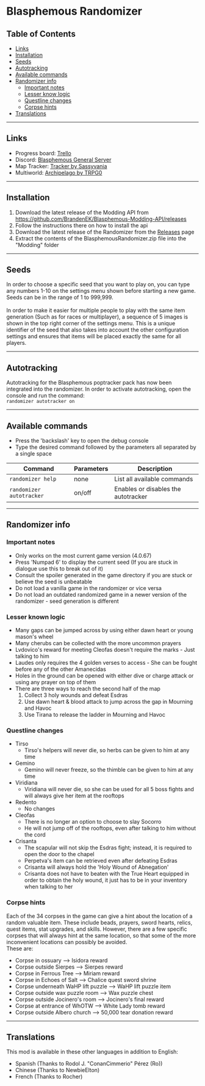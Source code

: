 # Blasphemous Randomizer

## Table of Contents

- [Links](https://github.com/BrandenEK/Blasphemous-Randomizer#links)
- [Installation](https://github.com/BrandenEK/Blasphemous-Randomizer#installation)
- [Seeds](https://github.com/BrandenEK/Blasphemous-Randomizer#seeds)
- [Autotracking](https://github.com/BrandenEK/Blasphemous-Randomizer#autotracking)
- [Available commands](https://github.com/BrandenEK/Blasphemous-Randomizer#available-commands)
- [Randomizer info](https://github.com/BrandenEK/Blasphemous-Randomizer#randomizer-info)
  - [Important notes](https://github.com/BrandenEK/Blasphemous-Randomizer#important-notes)
  - [Lesser know logic](https://github.com/BrandenEK/Blasphemous-Randomizer#lesser-known-logic)
  - [Questline changes](https://github.com/BrandenEK/Blasphemous-Randomizer#questline-changes)
  - [Corpse hints](https://github.com/BrandenEK/Blasphemous-Randomizer#corpse-hints)
- [Translations](https://github.com/BrandenEK/Blasphemous-Randomizer#translations)

---

## Links

- Progress board: [Trello](https://trello.com/b/FJ42w6X1/blasphemous-randomizer)
- Discord: [Blasphemous General Server](https://discord.gg/Blasphemous)
- Map Tracker: [Tracker by Sassyvania](https://github.com/sassyvania/Blasphemous-Randomizer-Maptracker)
- Multiworld: [Archipelago by TRPG0](https://github.com/BrandenEK/Blasphemous-Multiworld)

---

## Installation

1. Download the latest release of the Modding API from https://github.com/BrandenEK/Blasphemous-Modding-API/releases
2. Follow the instructions there on how to install the api
3. Download the latest release of the Randomizer from the [Releases](https://github.com/BrandenEK/Blasphemous-Randomizer/releases) page
4. Extract the contents of the BlasphemousRandomizer.zip file into the "Modding" folder

---

## Seeds

In order to choose a specific seed that you want to play on, you can type any numbers 1-10 on the settings menu shown before starting a new game.  Seeds can be in the range of 1 to 999,999.
<br><br>
In order to make it easier for multiple people to play with the same item generation (Such as for races or multiplayer), a sequence of 5 images is shown in the top right corner of the settings menu.  This is a unique identifier of the seed that also takes into account the other configuration settings and ensures that items will be placed exactly the same for all players.

---

## Autotracking

Autotracking for the Blasphemous poptracker pack has now been integrated into the randomizer.  In order to activate autotracking, open the console and run the command:<br>```randomizer autotracker on```

---

## Available commands
- Press the 'backslash' key to open the debug console
- Type the desired command followed by the parameters all separated by a single space

| Command | Parameters | Description |
| ------- | ----------- | ------- |
| `randomizer help` | none | List all available commands |
| `randomizer autotracker` | on/off | Enables or disables the autotracker |

---

## Randomizer info

### Important notes

- Only works on the most current game version (4.0.67)
- Press 'Numpad 6' to display the current seed (If you are stuck in dialogue use this to break out of it)
- Consult the spoiler generated in the game directory if you are stuck or believe the seed is unbeatable
- Do not load a vanilla game in the randomizer or vice versa
- Do not load an outdated randomized game in a newer version of the randomizer - seed generation is different

### Lesser known logic

- Many gaps can be jumped across by using either dawn heart or young mason's wheel
- Many cherubs can be collected with the more uncommon prayers
- Lvdovico's reward for meeting Cleofas doesn't require the marks - Just talking to him
- Laudes only requires the 4 golden verses to access - She can be fought before any of the other Amanecidas
- Holes in the ground can be opened with either dive or charge attack or using any prayer on top of them
- There are three ways to reach the second half of the map
  1. Collect 3 holy wounds and defeat Esdras
  2. Use dawn heart & blood attack to jump across the gap in Mourning and Havoc
  3. Use Tirana to release the ladder in Mourning and Havoc

### Questline changes

- Tirso
  - Tirso's helpers will never die, so herbs can be given to him at any time
- Gemino
  - Gemino will never freeze, so the thimble can be given to him at any time
- Viridiana
  - Viridiana will never die, so she can be used for all 5 boss fights and will always give her item at the rooftops
- Redento
  - No changes
- Cleofas
  - There is no longer an option to choose to slay Socorro
  - He will not jump off of the rooftops, even after talking to him without the cord
- Crisanta
  - The scapular will not skip the Esdras fight; instead, it is required to open the door to the chapel
  - Perpetva's item can be retrieved even after defeating Esdras
  - Crisanta will always hold the 'Holy Wound of Abnegation'
  - Crisanta does not have to beaten with the True Heart equipped in order to obtain the holy wound, it just has to be in your inventory when talking to her

### Corpse hints

Each of the 34 corpses in the game can give a hint about the location of a random valuable item.  These include beads, prayers, sword hearts, relics, quest items, stat upgrades, and skills.  However, there are a few specific corpses that will always hint at the same location, so that some of the more inconvenient locations can possibly be avoided.
<br>
These are:
- Corpse in ossuary --> Isidora reward
- Corpse outside Sierpes --> Sierpes reward
- Corpse in Ferrous Tree --> Miriam reward
- Corpse in Echoes of Salt --> Chalice quest sword shrine
- Corpse underneath WaHP lift puzzle --> WaHP lift puzzle item
- Corpse outside wax puzzle room --> Wax puzzle chest
- Corpse outside Jocinero's room --> Jocinero's final reward
- Corpse at entrance of WhOTW --> White Lady tomb reward
- Corpse outside Albero church --> 50,000 tear donation reward

---

## Translations

This mod is available in these other languages in addition to English:
- Spanish (Thanks to Rodol J. "ConanCimmerio" Pérez (Ro))
- Chinese (Thanks to NewbieElton)
- French (Thanks to Rocher)
